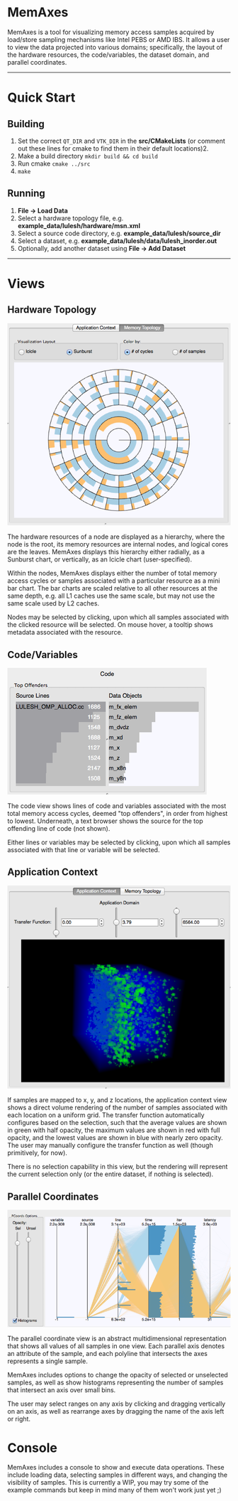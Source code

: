 # MemAxes
MemAxes is a tool for visualizing memory access samples acquired by load/store sampling mechanisms like Intel PEBS or AMD IBS. It allows a user to view the data projected into various domains; specifically, the layout of the hardware resources, the code/variables, the dataset domain, and parallel coordinates. 

----
# Quick Start
## Building
1. Set the correct `QT_DIR` and `VTK_DIR` in the **src/CMakeLists** (or comment out these lines for cmake to find them in their default locations)2. 
2. Make a build directory `mkdir build && cd build`
3. Run cmake `cmake ../src`
4. `make`

## Running
1. **File → Load Data**
2. Select a hardware topology file, e.g. **example_data/lulesh/hardware/msn.xml**
3. Select a source code directory, e.g. **example_data/lulesh/source_dir**
4. Select a dataset, e.g. **example_data/lulesh/data/lulesh_inorder.out**
5. Optionally, add another dataset using **File → Add Dataset**

----
# Views
## Hardware Topology
![image](images/topo.png)

The hardware resources of a node are displayed as a hierarchy, where the node is the root, its memory resources are internal nodes, and logical cores are the leaves. MemAxes displays this hierarchy either radially, as a Sunburst chart, or vertically, as an Icicle chart (user-specified).

Within the nodes, MemAxes displays either the number of total memory access cycles or samples associated with a particular resource as a mini bar chart. The bar charts are scaled relative to all other resources at the same depth, e.g. all L1 caches use the same scale, but may not use the same scale used by L2 caches. 

Nodes may be selected by clicking, upon which all samples associated with the clicked resource will be selected. On mouse hover, a tooltip shows metadata associated with the resource.

## Code/Variables
![image](images/code.png)

The code view shows lines of code and variables associated with the most total memory access cycles, deemed "top offenders", in order from highest to lowest. Underneath, a text browser shows the source for the top offending line of code (not shown). 

Either lines or variables may be selected by clicking, upon which all samples associated with that line or variable will be selected. 

## Application Context
![image](images/application.png)

If samples are mapped to x, y, and z locations, the application context view shows a direct volume rendering of the number of samples associated with each location on a uniform grid. The transfer function automatically configures based on the selection, such that the average values are shown in green with half opacity, the maximum values are shown in red with full opacity, and the lowest values are shown in blue with nearly zero opacity. The user may manually configure the transfer function as well (though primitively, for now).

There is no selection capability in this view, but the rendering will represent the current selection only (or the entire dataset, if nothing is selected).
## Parallel Coordinates
![image](images/pcoords.png)

The parallel coordinate view is an abstract multidimensional representation that shows all values of all samples in one view. Each parallel axis denotes an attribute of the sample, and each polyline that intersects the axes represents a single sample. 

MemAxes includes options to change the opacity of selected or unselected samples, as well as show histograms representing the number of samples that intersect an axis over small bins. 

The user may select ranges on any axis by clicking and dragging vertically on an axis, as well as rearrange axes by dragging the name of the axis left or right. 

# Console

MemAxes includes a console to show and execute data operations. These include loading data, selecting samples in different ways, and changing the visibility of samples. This is currently a WIP, you may try some of the example commands but keep in mind many of them won't work just yet ;)